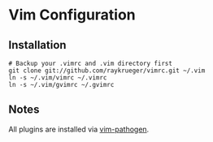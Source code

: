 Vim Configuration
=================

Installation
----------------

    # Backup your .vimrc and .vim directory first
    git clone git://github.com/raykrueger/vimrc.git ~/.vim
    ln -s ~/.vim/vimrc ~/.vimrc
    ln -s ~/.vim/gvimrc ~/.gvimrc

Notes
----------------

All plugins are installed via [vim-pathogen](https://github.com/tpope/vim-pathogen).
